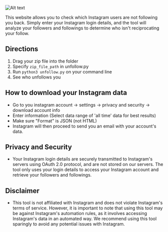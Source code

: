 
![Alt text](https://theflashblog.com/wp-content/uploads/2023/03/How-to-Mass-Unfollow-on-Instagram.webp)


This website allows you to check which Instagram users are not following you back. Simply enter your Instagram login details, and the tool will analyze your followers and followings to determine who isn't reciprocating your follow.

## Directions 

1. Drag your zip file into the folder
2. Specify ```zip_file_path``` in unfollow.py
3. Run ```python3 unfollow.py``` on your command line
4. See who unfollows you

## How to download your Instagram data

* Go to you instagram account -> settings -> privacy and security -> download account info
* Enter information (Select data range of 'all time' data for best results)
* Make sure "Format" is JSON (not HTML)
* Instagram will then proceed to send you an email with your account's data.

## Privacy and Security

* Your Instagram login details are securely transmitted to Instagram's servers using OAuth 2.0 protocol, and are not stored on our servers. The tool only uses your login details to access your Instagram account and retrieve your followers and followings.

## Disclaimer

* This tool is not affiliated with Instagram and does not violate Instagram's terms of service. However, it is important to note that using this tool may be against Instagram's automation rules, as it involves accessing Instagram's data in an automated way. We recommend using this tool sparingly to avoid any potential issues with Instagram.
